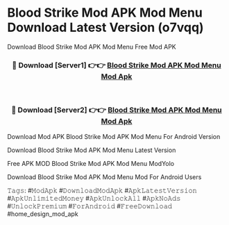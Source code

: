 # Blood Strike Mod APK Mod Menu Download Latest Version (o7vqq)
Download Blood Strike Mod APK Mod Menu Free Mod APK

<div align="center">
<h3>🔴 Download [Server1] 👉👉 <a href="https://apkcomod.com?title=Blood_Strike_Mod_APK_Mod_Menu">Blood Strike Mod APK Mod Menu Mod Apk</a></h3><br>

<h3>🔴 Download [Server2] 👉👉 <a href="https://apkcomod.com?title=Blood_Strike_Mod_APK_Mod_Menu">Blood Strike Mod APK Mod Menu Mod Apk</a></h3>
</div>


Download Mod APK Blood Strike Mod APK Mod Menu For Android Version

Download Blood Strike Mod APK Mod Menu Latest Version

Free APK MOD Blood Strike Mod APK Mod Menu ModYolo

Download Blood Strike Mod APK Mod Menu Mod For Android Users

𝚃𝚊𝚐𝚜: #𝙼𝚘𝚍𝙰𝚙𝚔 #𝙳𝚘𝚠𝚗𝚕𝚘𝚊𝚍𝙼𝚘𝚍𝙰𝚙𝚔 #𝙰𝚙𝚔𝙻𝚊𝚝𝚎𝚜𝚝𝚅𝚎𝚛𝚜𝚒𝚘𝚗 #𝙰𝚙𝚔𝚄𝚗𝚕𝚒𝚖𝚒𝚝𝚎𝚍𝙼𝚘𝚗𝚎𝚢 #𝙰𝚙𝚔𝚄𝚗𝚕𝚘𝚌𝚔𝙰𝚕𝚕 #𝙰𝚙𝚔𝙽𝚘𝙰𝚍𝚜 #𝚄𝚗𝚕𝚘𝚌𝚔𝙿𝚛𝚎𝚖𝚒𝚞𝚖 #𝙵𝚘𝚛𝙰𝚗𝚍𝚛𝚘𝚒𝚍 #𝙵𝚛𝚎𝚎𝙳𝚘𝚠𝚗𝚕𝚘𝚊𝚍 #home_design_mod_apk